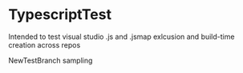 # TypescriptTest
Intended to test visual studio .js and .jsmap exlcusion and build-time creation across repos

NewTestBranch sampling
